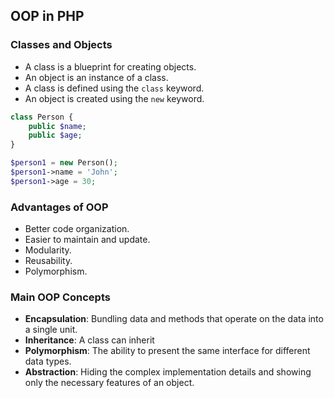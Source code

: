 ## OOP in PHP

### Classes and Objects
- A class is a blueprint for creating objects.
- An object is an instance of a class.
- A class is defined using the `class` keyword.
- An object is created using the `new` keyword.

```php
class Person {
    public $name;
    public $age;
}

$person1 = new Person();
$person1->name = 'John';
$person1->age = 30;
```

### Advantages of OOP
- Better code organization.
- Easier to maintain and update.
- Modularity.
- Reusability.
- Polymorphism.

### Main OOP Concepts
- **Encapsulation**: Bundling data and methods that operate on the data into a single unit.
- **Inheritance**: A class can inherit
- **Polymorphism**: The ability to present the same interface for different data types.
- **Abstraction**: Hiding the complex implementation details and showing only the necessary features of an object.

